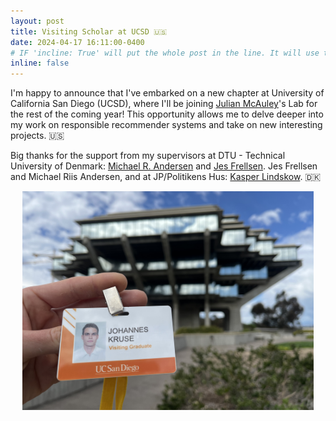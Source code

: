 ```yaml
---
layout: post
title: Visiting Scholar at UCSD 🇺🇸
date: 2024-04-17 16:11:00-0400
# IF 'incline: True' will put the whole post in the line. It will use the whole annoucement as 'title'.
inline: false
---
```


I'm happy to announce that I've embarked on a new chapter at University of California San Diego (UCSD), where I'll be joining [Julian McAuley](https://cseweb.ucsd.edu/~jmcauley/)'s Lab for the rest of the coming year! This opportunity allows me to delve deeper into my work on responsible recommender systems and take on new interesting projects. 🇺🇸

Big thanks for the support from my supervisors at DTU - Technical University of Denmark: 
[Michael R. Andersen](https://scholar.google.dk/citations?user=cOrfSmIAAAAJ&hl=en) and 
[Jes Frellsen](https://frellsen.org/). 
Jes Frellsen and Michael Riis Andersen, and at JP/Politikens Hus: [Kasper Lindskow](https://www.linkedin.com/in/kasper-lindskow-6bb2089/?originalSubdomain=dk). 🇩🇰

<div style="text-align: center;">
    <img src="../assets/img/ucsd_visiting_scholar.jpeg" alt=" " height="350">
</div>

